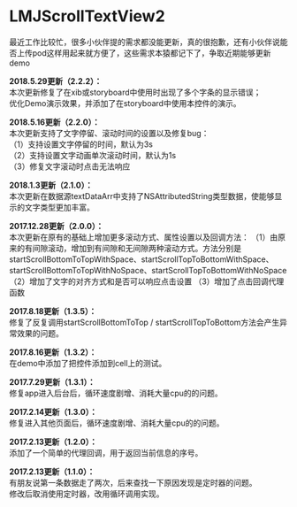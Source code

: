 # LMJScrollTextView2
最近工作比较忙，很多小伙伴提的需求都没能更新，真的很抱歉，还有小伙伴说能否上传pod这样用起来就方便了，这些需求本猿都记下了，争取近期能够更新demo

**2018.5.29更新（2.2.2）：**                      
本次更新修复了在xib或storyboard中使用时出现了多个字条的显示错误；                      
优化Demo演示效果，并添加了在storyboard中使用本控件的演示。                    


**2018.5.16更新（2.2.0）：**                      
本次更新支持了文字停留、滚动时间的设置以及修复bug：                          
（1）支持设置文字停留的时间，默认为3s                             
（2）支持设置文字动画单次滚动时间，默认为1s                    
（3）修复文字滚动时点击无法响应                        


**2018.1.3更新（2.1.0）：**               
本次更新在数据源textDataArr中支持了NSAttributedString类型数据，使能够显示的文字类型更加丰富。


**2017.12.28更新（2.0.0）：**                                    
本次更新在原有的基础上增加更多滚动方式、属性设置以及回调方法：
（1）由原来的有间隙滚动，增加到有间隙和无间隙两种滚动方式。方法分别是startScrollBottomToTopWithSpace、startScrollTopToBottomWithSpace、startScrollBottomToTopWithNoSpace、startScrollTopToBottomWithNoSpace
（2）增加了文字的对齐方式和是否可以响应点击设置
（3）增加了点击回调代理函数


**2017.8.18更新（1.3.5）：**                                 
修复了反复调用startScrollBottomToTop / startScrollTopToBottom方法会产生异常效果的问题。                  
                     
**2017.8.16更新（1.3.2）：**                                          
在demo中添加了把控件添加到cell上的测试。           
                
**2017.7.29更新（1.3.1）：**                                                       
修复app进入后台后，循环速度剧增、消耗大量cpu的的问题。             
            
**2017.2.14更新（1.3.0）：**                         
修复进入其他页面后，循环速度剧增、消耗大量cpu的的问题。            
                
**2017.2.13更新（1.2.0）：**                             
添加了一个简单的代理回调，用于返回当前信息的序号。            
   
**2017.2.13更新（1.1.0）：**                        
有朋友说第一条数据走了两次，后来查找一下原因发现是定时器的问题。                   
修改后取消使用定时器，改用循环调用实现。              


      

                    
               
